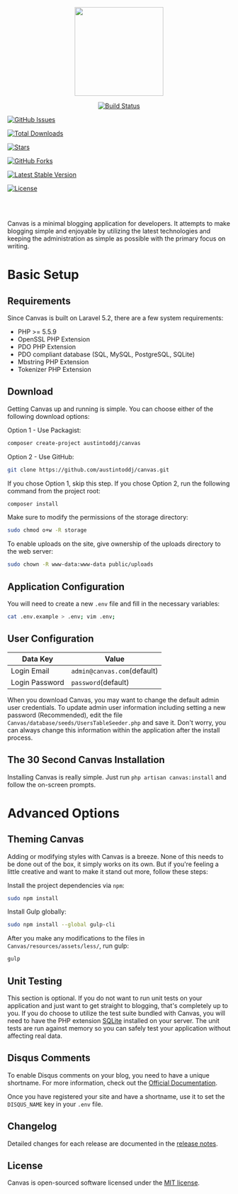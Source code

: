 <p align="center"><a href="http:austintoddj.github.io/Canvas" target="_blank"><img width="200"src="https://raw.githubusercontent.com/austintoddj/Canvas/gh-pages/img/canvas-logo.gif"></a></p>

<p align="center">
  <a href="https://travis-ci.org/austintoddj/Canvas"><img src="https://travis-ci.org/austintoddj/Canvas.svg?branch=master" alt="Build Status"></a>

  <a href="https://github.com/austintoddj/Canvas/issues"><img src="https://img.shields.io/github/issues/austintoddj/Canvas.svg" alt="GitHub Issues"></a>

  <a href="https://packagist.org/packages/austintoddj/canvas"><img src="https://poser.pugx.org/austintoddj/canvas/downloads" alt="Total Downloads"></a>

  <a href="https://github.com/austintoddj/Canvas/stargazers"><img src="https://img.shields.io/github/stars/austintoddj/Canvas.svg" alt="Stars"></a>

  <a href="https://github.com/austintoddj/Canvas/network"><img src="https://img.shields.io/github/forks/austintoddj/Canvas.svg" alt="GitHub Forks"></a>

  <a href="https://packagist.org/packages/austintoddj/canvas"><img src="https://poser.pugx.org/austintoddj/canvas/v/stable" alt="Latest Stable Version"></a>

  <a href="https://github.com/austintoddj/Canvas/blob/master/LICENSE"><img src="https://poser.pugx.org/austintoddj/canvas/license" alt="License"></a>

  <br><br>

  Canvas is a minimal blogging application for developers. It attempts to make blogging simple and enjoyable by utilizing the latest technologies and keeping the administration as simple as possible with the primary focus on writing.
</p>

# Basic Setup

## Requirements

Since Canvas is built on Laravel 5.2, there are a few system requirements:

- PHP >= 5.5.9
- OpenSSL PHP Extension
- PDO PHP Extension
- PDO compliant database (SQL, MySQL, PostgreSQL, SQLite)
- Mbstring PHP Extension
- Tokenizer PHP Extension

## Download

Getting Canvas up and running is simple. You can choose either of the following download options:

Option 1 - Use Packagist:

```sh
composer create-project austintoddj/canvas
```

Option 2 - Use GitHub:

```sh
git clone https://github.com/austintoddj/canvas.git
```

If you chose Option 1, skip this step. If you chose Option 2, run the following command from the project root:

```sh
composer install
```

Make sure to modify the permissions of the storage directory:

```sh
sudo chmod o+w -R storage
```

To enable uploads on the site, give ownership of the uploads directory to the web server:

```sh
sudo chown -R www-data:www-data public/uploads
```

## Application Configuration

You will need to create a new `.env` file and fill in the necessary variables:

```sh
cat .env.example > .env; vim .env;
```

## User Configuration

|Data Key|Value|
|---|---|
|Login Email|`admin@canvas.com`(default)|
|Login Password|`password`(default)|

When you download Canvas, you may want to change the default admin user credentials. To update admin user information including setting a new password (Recommended), edit the file `Canvas/database/seeds/UsersTableSeeder.php` and save it. Don't worry, you can always change this information within the application after the install process.

## The 30 Second Canvas Installation

Installing Canvas is really simple. Just run `php artisan canvas:install` and follow the on-screen prompts.

# Advanced Options

## Theming Canvas

Adding or modifying styles with Canvas is a breeze. None of this needs to be done out of the box, it simply works on its own. But if you're feeling a little creative and want to make it stand out more, follow these steps:

Install the project dependencies via `npm`:

```sh
sudo npm install
```

Install Gulp globally:

```sh
sudo npm install --global gulp-cli
```

After you make any modifications to the files in `Canvas/resources/assets/less/`, run gulp:

```sh
gulp
```

## Unit Testing

This section is optional. If you do not want to run unit tests on your application and just want to get straight to blogging, that's completely up to you. If you do choose to utilize the test suite bundled with Canvas, you will need to have the PHP extension [SQLite](http://php.net/manual/en/book.sqlite3.php) installed on your server. The unit tests are run against memory so you can safely test your application without affecting real data.

## Disqus Comments

To enable Disqus comments on your blog, you need to have a unique shortname. For more information, check out the [Official Documentation](https://help.disqus.com/customer/portal/articles/466208-what-s-a-shortname-).

Once you have registered your site and have a shortname, use it to set the `DISQUS_NAME` key in your `.env` file.

## Changelog

Detailed changes for each release are documented in the [release notes](https://github.com/austintoddj/Canvas/releases).

## License

Canvas is open-sourced software licensed under the [MIT license](https://github.com/austintoddj/Canvas/blob/master/LICENSE).
